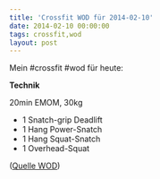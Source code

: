 ```yaml
---
title: 'Crossfit WOD für 2014-02-10'
date: 2014-02-10 00:00:00 
tags: crossfit,wod
layout: post
---
```

Mein #crossfit #wod für heute:

**Technik**

20min EMOM, 30kg

* 1 Snatch-grip Deadlift
* 1 Hang Power-Snatch
* 1 Hang Squat-Snatch
* 1 Overhead-Squat

([Quelle WOD][0])

[0]: http://www.crossfithh.de/1/post/2014/02/workout-monday4.html


